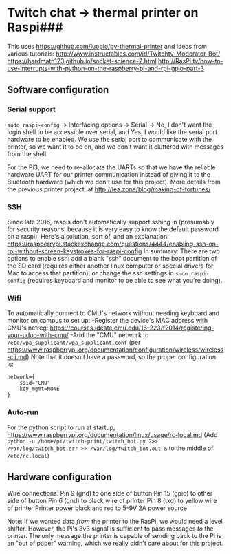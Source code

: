 # Twitch chat -> thermal printer on Raspi###

This uses https://github.com/luopio/py-thermal-printer
and ideas from various tutorials:
http://www.instructables.com/id/Twitchtv-Moderator-Bot/
https://hardmath123.github.io/socket-science-2.html
http://RasPi.tv/how-to-use-interrupts-with-python-on-the-raspberry-pi-and-rpi-gpio-part-3


## Software configuration

### Serial support
`sudo raspi-config` -> Interfacing options -> Serial -> No, I don't want the login shell to be accessible over serial, and Yes, I would like the serial port hardware to be enabled.  We use the serial port to communicate with the printer, so we want it to be on, and we don't want it cluttered with messages from the shell.

For the Pi3, we need to re-allocate the UARTs so that we have the reliable hardware UART for our printer communication instead of giving it to the Bluetooth hardware (which we don't use for this project). More details from the previous printer project, at http://lea.zone/blog/making-of-fortunes/

### SSH
Since late 2016, raspis don't automatically support sshing in (presumably for security reasons, because it is very easy to know the default password on a raspi).  Here's a solution, sort of, and an explanation:
https://raspberrypi.stackexchange.com/questions/4444/enabling-ssh-on-rpi-without-screen-keystrokes-for-raspi-config
In summary:  There are two options to enable ssh: add a blank "ssh" document to the boot partition of the SD card (requires either another linux computer or special drivers for Mac to access that partition), or change the ssh settings in `sudo raspi-config` (requires keyboard and monitor to be able to see what you're doing).

### Wifi
To automatically connect to CMU's network without needing keyboard and monitor on campus to set up:
-Register the device's MAC address with CMU's netreg: https://courses.ideate.cmu.edu/16-223/f2014/registering-your-udoo-with-cmu/
-Add the "CMU" network to `/etc/wpa_supplicant/wpa_supplicant.conf` (per https://www.raspberrypi.org/documentation/configuration/wireless/wireless-cli.md) Note that it doesn't have a password, so the proper configuration is:
```
network={
    ssid="CMU"
    key_mgmt=NONE
}
```

### Auto-run
For the python script to run at startup,
https://www.raspberrypi.org/documentation/linux/usage/rc-local.md
(Add `python -u /home/pi/twitch-print/twitch_bot.py 2>> /var/log/twitch_bot.err >> /var/log/twitch_bot.out &` to the middle of `/etc/rc.local`)

## Hardware configuration
Wire connections:
Pin 9 (gnd) to one side of button
Pin 15 (gpio) to other side of button
Pin 6 (gnd) to black wire of printer
Pin 8 (txd) to yellow wire of printer
Printer power black and red to 5-9V 2A power source


Note: If we wanted data *from* the printer to the RasPi, we would need a level shifter.  However, the Pi's 3v3 signal is sufficient to pass messages *to* the printer.  The only message the printer is capable of sending back to the Pi is an "out of paper" warning, which we really didn't care about for this project.


